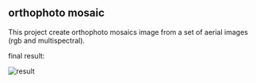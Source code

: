 ## orthophoto mosaic

This project create orthophoto mosaics image from a set of aerial images (rgb and multispectral).

final result:

![result](https://github.com/heziro/orthophoto_mosaic/tree/master/datasets/images/results/Capture.JPG)
